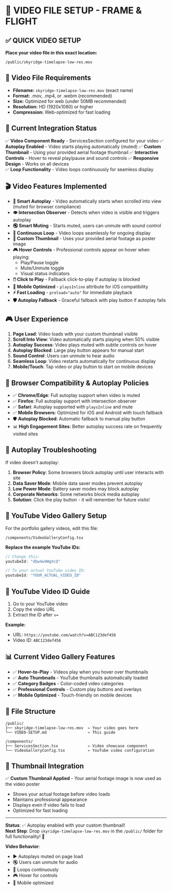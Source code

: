 # 🎥 VIDEO FILE SETUP - FRAME & FLIGHT

## ✅ QUICK VIDEO SETUP

**Place your video file in this exact location:**
```
/public/skyridge-timelapse-low-res.mov
```

## 📁 Video File Requirements
- **Filename:** `skyridge-timelapse-low-res.mov` (exact name)
- **Format:** .mov, .mp4, or .webm (recommended)
- **Size:** Optimized for web (under 50MB recommended)
- **Resolution:** HD (1920x1080) or higher
- **Compression:** Web-optimized for fast loading

## 🎯 Current Integration Status
✅ **Video Component Ready** - ServicesSection configured for your video
✅ **Autoplay Enabled** - Video starts playing automatically (muted)
✅ **Custom Thumbnail** - Using your provided aerial footage thumbnail
✅ **Interactive Controls** - Hover to reveal play/pause and sound controls
✅ **Responsive Design** - Works on all devices  
✅ **Loop Functionality** - Video loops continuously for seamless display

## 🎬 Video Features Implemented
- **🚀 Smart Autoplay** - Video automatically starts when scrolled into view (muted for browser compliance)
- **👁️ Intersection Observer** - Detects when video is visible and triggers autoplay
- **🔇 Smart Muting** - Starts muted, users can unmute with sound control
- **🔁 Continuous Loop** - Video loops seamlessly for ongoing display
- **🎯 Custom Thumbnail** - Uses your provided aerial footage as poster image
- **🎮 Hover Controls** - Professional controls appear on hover when playing:
  - Play/Pause toggle
  - Mute/Unmute toggle
  - Visual status indicators
- **🖱️ Click to Play** - Fallback click-to-play if autoplay is blocked
- **📱 Mobile Optimized** - `playsInline` attribute for iOS compatibility
- **⚡ Fast Loading** - `preload="auto"` for immediate playback
- **🛡️ Autoplay Fallback** - Graceful fallback with play button if autoplay fails

## 🎮 User Experience
1. **Page Load**: Video loads with your custom thumbnail visible
2. **Scroll Into View**: Video automatically starts playing when 50% visible
3. **Autoplay Success**: Video plays muted with subtle controls on hover
4. **Autoplay Blocked**: Large play button appears for manual start
5. **Sound Control**: Users can unmute to hear audio
6. **Seamless Loop**: Video restarts automatically for continuous display
7. **Mobile/Touch**: Tap video or play button to start on mobile devices

## 🔧 Browser Compatibility & Autoplay Policies
- ✅ **Chrome/Edge**: Full autoplay support when video is muted
- ✅ **Firefox**: Full autoplay support with intersection observer
- ✅ **Safari**: Autoplay supported with `playsInline` and mute
- ✅ **Mobile Browsers**: Optimized for iOS and Android with touch fallback
- 🛡️ **Autoplay Blocked**: Automatic fallback to manual play button
- 📊 **High Engagement Sites**: Better autoplay success rate on frequently visited sites

## 🚨 Autoplay Troubleshooting
If video doesn't autoplay:
1. **Browser Policy**: Some browsers block autoplay until user interacts with site
2. **Data Saver Mode**: Mobile data saver modes prevent autoplay
3. **Low Power Mode**: Battery saver modes may block autoplay
4. **Corporate Networks**: Some networks block media autoplay
5. **Solution**: Click the play button - it will remember for future visits!

## 🚀 YouTube Video Gallery Setup

For the portfolio gallery videos, edit this file:
```
/components/VideoGalleryConfig.tsx
```

**Replace the example YouTube IDs:**
```javascript
// Change this:
youtubeId: "dQw4w9WgXcQ"

// To your actual YouTube video ID:
youtubeId: "YOUR_ACTUAL_VIDEO_ID"
```

## 🎯 YouTube Video ID Guide
1. Go to your YouTube video
2. Copy the video URL
3. Extract the ID after `v=`
   
**Example:**
- URL: `https://youtube.com/watch?v=ABC123def456`  
- Video ID: `ABC123def456`

## 📊 Current Video Gallery Features
- ✅ **Hover-to-Play** - Videos play when you hover over thumbnails
- ✅ **Auto Thumbnails** - YouTube thumbnails automatically loaded
- ✅ **Category Badges** - Color-coded video categories
- ✅ **Professional Controls** - Custom play buttons and overlays
- ✅ **Mobile Optimized** - Touch-friendly on mobile devices

## 🔧 File Structure
```
/public/
├── skyridge-timelapse-low-res.mov  ← Your video goes here
└── VIDEO-SETUP.md                  ← This guide

/components/
├── ServicesSection.tsx             ← Video showcase component
└── VideoGalleryConfig.tsx          ← YouTube video configuration
```

## 🎨 Thumbnail Integration
✅ **Custom Thumbnail Applied** - Your aerial footage image is now used as the video poster
- Shows your actual footage before video loads
- Maintains professional appearance
- Displays even if video fails to load
- Optimized for fast loading

---

**Status**: ✅ Autoplay enabled with your custom thumbnail!  
**Next Step**: Drop `skyridge-timelapse-low-res.mov` in the `/public/` folder for full functionality! 🎉

**Video Behavior**: 
- ▶️ Autoplays muted on page load
- 🔇 Users can unmute for audio
- 🔁 Loops continuously 
- 🎮 Hover for controls
- 📱 Mobile optimized